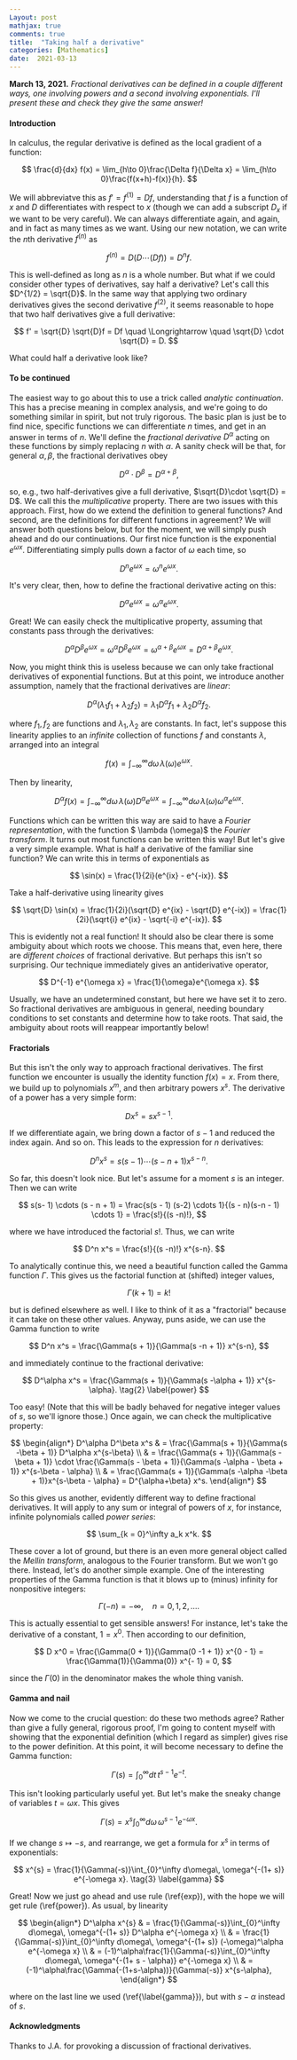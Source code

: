 ```yaml
---
Layout: post
mathjax: true
comments: true
title:  "Taking half a derivative"
categories: [Mathematics]
date:  2021-03-13
---
```


**March 13, 2021.** *Fractional derivatives can be defined in a couple
  different ways, one involving powers and a second involving
  exponentials. I'll present these and check they give the same
  answer!*

#### Introduction

In calculus, the regular derivative is defined as the local gradient
of a function:

$$
\frac{d}{dx} f(x) = \lim_{h\to 0}\frac{\Delta f}{\Delta x} = \lim_{h\to 0}\frac{f(x+h)-f(x)}{h}.
$$

We will abbreviatve this as $f' = f^{(1)} = Df$, understanding that $f$ is a function
of $x$ and $D$ differentiates with respect to $x$ (though we can add a
subscript $D_x$ if we want to be very careful).
We can always differentiate again, and again, and in fact as many
times as we want. Using our new notation, we can write the $n$th
derivative $f^{(n)}$ as

$$
f^{(n)} = D (D \cdots (Df)) = D^n f.
$$

This is well-defined as long as $n$ is a whole number.
But what if we could consider other types of derivatives, say half a
derivative? Let's call this $D^{1/2} = \sqrt{D}$. In the same way that
applying two ordinary derivatives gives the second derivative
$f^{(2)}$, it seems reasonable to hope that two half derivatives give
a full derivative:

$$
f' = \sqrt{D} \sqrt{D}f = Df \quad \Longrightarrow \quad \sqrt{D}
\cdot \sqrt{D} = D.
$$

What could half a derivative look like?

#### To be continued

The easiest way to go about this to use a trick called *analytic
continuation*.
This has a precise meaning in complex analysis, and we're going to do
something similar in spirit, but not truly rigorous.
The basic plan is just be to find nice, specific functions we can
differentiate $n$ times, and get in an answer in terms of $n$.
We'll define the *fractional derivative* $D^\alpha$ acting on these
functions by simply replacing $n$ with $\alpha$.
A sanity check will be that, for general $\alpha, \beta$, the
fractional derivatives obey

$$
D^\alpha \cdot D^\beta = D^{\alpha+\beta},
$$

so, e.g., two half-derivatives give a full derivative,
$\sqrt{D}\cdot \sqrt{D} = D$.
We call this the *multiplicative* property.
There are two issues with this approach.
First, how do we extend the definition to general functions?
And second, are the definitions for different functions in agreement?
We will answer both questions below, but for the moment, we will
simply push ahead and do our continuations.
Our first nice function is the exponential $e^{\omega x}$.
Differentiating simply pulls down a factor of $\omega$ each time, so

$$
D^n e^{\omega x} = \omega^n e^{\omega x}.
$$

It's very clear, then, how to define the fractional derivative acting
on this:

$$
D^\alpha e^{\omega x} = \omega^\alpha e^{\omega x}.
$$

Great! We can easily check the multiplicative property, assuming that
constants pass through the derivatives:

$$
D^\alpha D^\beta e^{\omega x} = \omega^\alpha D^\beta e^{\omega x} =
\omega^{\alpha + \beta} e^{\omega x} = D^{\alpha+\beta}e^{\omega x}.
$$

Now, you might think this is useless because we can only
take fractional derivatives of exponential functions.
But at this point, we introduce another assumption, namely that the
fractional derivatives are *linear*:

$$
D^\alpha (\lambda_1 f_1 + \lambda_2 f_2) = \lambda_1 D^\alpha f_1 + \lambda_2 D^\alpha f_2.
$$

where $f_1, f_2$ are functions and $\lambda_1, \lambda_2$ are constants.
In fact, let's suppose this linearity applies to an *infinite*
collection of functions $f$ and constants $\lambda$, arranged into an integral

$$
f(x) = \int_{-\infty}^\infty d\omega \, \lambda(\omega) e^{\omega x}.
$$

Then by linearity,

$$
D^\alpha f(x) = \int_{-\infty}^\infty d\omega \, \lambda(\omega) D^\alpha
e^{\omega x} = \int_{-\infty}^\infty d\omega \, \lambda (\omega)
\omega^\alpha e^{\omega x}. \tag{1} \label{exp}
$$

Functions which can be written this way are said to have a *Fourier
representation*, with the function $ \lambda (\omega)$ the *Fourier
transform*. It turns out most functions can be written this way!
But let's give a very simple example.
What is half a derivative of the familiar sine function?
We can write this in terms of exponentials as

$$
\sin(x) = \frac{1}{2i}(e^{ix} - e^{-ix}).
$$

Take a half-derivative using linearity gives

$$
\sqrt{D} \sin(x) = \frac{1}{2i}(\sqrt{D} e^{ix} - \sqrt{D} e^{-ix}) = \frac{1}{2i}(\sqrt{i} e^{ix} - \sqrt{-i} e^{-ix}).
$$

This is evidently not a real function!
It should also be clear there is some ambiguity about
which roots we choose.
This means that, even here, there are *different choices* of
fractional derivative.
But perhaps this isn't so surprising.
Our technique immediately gives an antiderivative operator,

$$
D^{-1} e^{\omega x} = \frac{1}{\omega}e^{\omega x}.
$$

Usually, we have an undetermined constant, but here we have set it to
zero.
So fractional derivatives are ambiguous in general, needing boundary
conditions to set constants and determine how to take roots.
That said, the ambiguity about roots will reappear importantly below!

#### Fractorials

But this isn't the only way to approach fractional derivatives. The
first function we encounter is usually the identity function $f(x) =
x$.
From there, we build up to polynomials $x^m$, and then arbitrary
powers $x^s$.
The derivative of a power has a very simple form:

$$
D x^s = s x^{s-1}.
$$

If we differentiate again, we bring down a factor of $s - 1$ and
reduced the index again. And so on. This leads to the expression for
$n$ derivatives:

$$
D^n x^s = s(s- 1) \cdots (s - n + 1) x^{s-n}.
$$

So far, this doesn't look nice.
But let's assume for a moment $s$ is an integer.
Then we can write

$$
s(s- 1) \cdots (s - n + 1) = \frac{s(s - 1) (s-2) \cdots 1}{(s -
n)(s-n - 1) \cdots 1} = \frac{s!}{(s -n)!},
$$

where we have introduced the factorial $s!$.
Thus, we can write

$$
D^n x^s = \frac{s!}{(s -n)!} x^{s-n}.
$$

To analytically continue this, we need a beautiful function called the
Gamma function $\Gamma$.
This gives us the factorial function at (shifted) integer values,

$$
\Gamma(k + 1) = k!
$$

but is defined elsewhere as well. I like to think of it as a
"fractorial" because it can take on these other values. Anyway, puns
aside, we can use the Gamma function to write

$$
D^n x^s = \frac{\Gamma(s + 1)}{\Gamma(s -n + 1)} x^{s-n},
$$

and immediately continue to the fractional derivative:

$$
D^\alpha x^s = \frac{\Gamma(s + 1)}{\Gamma(s -\alpha + 1)}
x^{s-\alpha}. \tag{2} \label{power}
$$

Too easy! (Note that this will be badly behaved for negative integer values of
$s$, so we'll ignore those.) Once again, we can check the multiplicative property:

$$
\begin{align*}
D^\alpha D^\beta x^s & = \frac{\Gamma(s + 1)}{\Gamma(s -\beta + 1)}
D^\alpha x^{s-\beta} \\
& = \frac{\Gamma(s + 1)}{\Gamma(s -\beta + 1)}
\cdot \frac{\Gamma(s - \beta + 1)}{\Gamma(s -\alpha - \beta + 1)}
x^{s-\beta - \alpha} \\
& = \frac{\Gamma(s + 1)}{\Gamma(s -\alpha -\beta + 1)}x^{s-\beta -
\alpha}  = D^{\alpha+\beta} x^s.
\end{align*}
$$

So this gives us another, evidently different way to define fractional
derivatives. It will apply to any sum or integral of powers of
$x$, for instance, infinite polynomials called *power series*:

$$
\sum_{k = 0}^\infty a_k x^k.
$$

These cover a lot of ground, but there is an even more general object
called the *Mellin transform*, analogous to the Fourier transform. But
we won't go there.
Instead, let's do another simple example.
One of the interesting properties of the Gamma function is that it
blows up to (minus) infinity for nonpositive integers:

$$
\Gamma(-n) = -\infty, \quad n = 0, 1, 2, \ldots.
$$

This is actually essential to get sensible answers!
For instance, let's take the derivative of a constant, $1 = x^0$.
Then according to our definition,

$$
D x^0 = \frac{\Gamma(0 + 1)}{\Gamma(0 -1 + 1)} x^{0 - 1} =
\frac{\Gamma(1)}{\Gamma(0)} x^{- 1} = 0,
$$

since the $\Gamma(0)$ in the denominator makes the whole thing vanish.

#### Gamma and nail

Now we come to the crucial question: do these two methods agree?
Rather than give a fully general, rigorous proof, I'm going to content
myself with showing that the exponential definition (which I regard as
simpler) gives rise to the power definition.
At this point, it will become necessary to define the Gamma function:

$$
\Gamma(s) = \int_{0}^\infty dt\, t^{s-1} e^{-t}.
$$

This isn't looking particularly useful yet. But let's make the sneaky
change of variables $t = \omega x$.
This gives

$$
\Gamma(s) = x^{s} \int_{0}^\infty d\omega\, \omega^{s-1} e^{-\omega
x}.
$$

If we change $s \mapsto -s$, and rearrange, we get a formula for $x^s$
in terms of exponentials:

$$
x^{s} = \frac{1}{\Gamma(-s)}\int_{0}^\infty d\omega\, \omega^{-(1+ s)}
e^{-\omega x}. \tag{3} \label{gamma}
$$

Great! Now we just go ahead and use rule (\ref{exp}), with the hope we
will get rule (\ref{power}).
As usual, by linearity

$$
\begin{align*}
D^\alpha x^{s} & = \frac{1}{\Gamma(-s)}\int_{0}^\infty d\omega\,
\omega^{-(1+ s)} D^\alpha e^{-\omega x} \\
& = \frac{1}{\Gamma(-s)}\int_{0}^\infty d\omega\,
\omega^{-(1+ s)} (-\omega)^\alpha e^{-\omega x} \\
& = (-1)^\alpha\frac{1}{\Gamma(-s)}\int_{0}^\infty d\omega\,
\omega^{-(1+ s - \alpha)} e^{-\omega x} \\
& = (-1)^\alpha\frac{\Gamma(-(1+s-\alpha))}{\Gamma(-s)} x^{s-\alpha},
\end{align*}
$$

where on the last line we used (\ref{\label{gamma}}), but with $s
-\alpha$ instead of $s$.

#### Acknowledgments

Thanks to J.A. for provoking a discussion of fractional derivatives.
